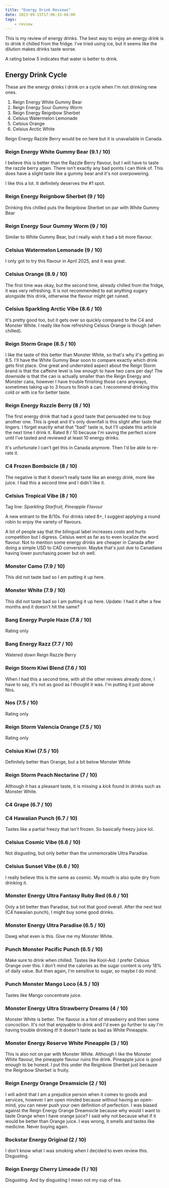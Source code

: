 ```yaml
---
title: "Energy Drink Reviews"
date: 2023-09-15T17:06:33-04:00
tags:
    - review
---
```


This is my review of energy drinks. The best way to enjoy an energy drink is to drink it chilled from the fridge. I've tried using ice, but it seems like the dilution makes drinks taste worse.

A rating below 5 indicates that water is better to drink.

## Energy Drink Cycle

These are the energy drinks I drink on a cycle when I'm not drinking new ones.

1. Reign Energy White Gummy Bear
2. Reign Energy Sour Gummy Worm
3. Reign Energy Reignbow Sherbet
4. Celsius Watermelon Lemonade
5. Celsius Orange
6. Celsius Arctic White

Reign Energy Razzle Berry would be on here but it is unavailable in Canada.

### Reign Energy White Gummy Bear (9.1 / 10)

I believe this is better than the Razzle Berry flavour, but I will have to taste the razzle berry again. There isn't exactly any bad points I can think of. This does have a slight taste like a gummy bear and it's not overpowering.

I like this a lot. It definitely deserves the #1 spot.

### Reign Energy Reignbow Sherbet (9 / 10)

Drinking this chilled puts the Reignbow Sherbet on par with White Gummy Bear

### Reign Energy Sour Gummy Worm (9 / 10)

Similar to White Gummy Bear, but I really wish it had a bit more flavour.

### Celsius Watermelon Lemonade (9 / 10)

I only got to try this flavour in April 2025, and it was great.

### Celsius Orange (8.9 / 10)

The first time was okay, but the second time, already chilled from the fridge, it was very refreshing.
It is not recommended to eat anything sugary alongside this drink, otherwise the flavour might get ruined.

### Celsius Sparkling Arctic Vibe (8.6 / 10)

It's pretty good too, but it gets over so quickly compared to the C4 and Monster White. I really like how refreshing Celsius Orange is though (when chilled).

### Reign Storm Grape (8.5 / 10)

I like the taste of this better than Monster White, so that's why it's getting an 8.5. I'll have the White Gummy Bear soon to compare exactly which drink gets first place. One great and underrated aspect about the Reign Storm brand is that the caffeine level is low enough to have two cans per day! The downside is that the can is actually smaller than the Reign Energy and Monster cans, however I have trouble finishing those cans anyways, sometimes taking up to 3 hours to finish a can. I recommend drinking this cold or with ice for better taste.

### Reign Energy Razzle Berry (8 / 10)

The first energy drink that had a good taste that persuaded me to buy another one. This is great and it's only downfall is this slight after taste that lingers. I forget exactly what that "bad" taste is, but I'll update this article the next time I drink it. Rated 8 / 10 because I'm saving the perfect score until I've tasted and reviewed at least 10 energy drinks.

It's unfortunate I can't get this in Canada anymore. Then I'd be able to re-rate it.

### C4 Frozen Bombsicle (8 / 10)

The negative is that it doesn't really taste like an energy drink, more like juice. I had this a second time and I didn't like it.

### Celsius Tropical Vibe (8 / 10)

Tag line: _Sparkling Starfruit, Pineapple Flavour_

A new entrant to the 8/10s. For drinks rated 8+, I suggest applying a round robin to enjoy the variety of flavours.

A lot of people say that the bilingual label increases costs and hurts competition but I digress. Celsius went as far as to even localize the word flavour.
Not to mention some energy drinks are cheaper in Canada after doing a simple USD to CAD conversion.
Maybe that's just due to Canadians having lower purchasing power but oh well.

### Monster Camo (7.9 / 10)

This did not taste bad so I am putting it up here.

### Monster White (7.9 / 10)

This did not taste bad so I am putting it up here. Update: I had it after a few months and it doesn't hit the same?

### Bang Energy Purple Haze (7.8 / 10)

Rating only

### Bang Energy Razz (7.7 / 10)

Watered down Reign Razzle Berry

### Reign Storm Kiwi Blend (7.6 / 10)

When I had this a second time, with all the other reviews already done, I have to say, it's not as good as I thought it was. I'm putting it just above Nos.

### Nos (7.5 / 10)

Rating only

### Reign Storm Valencia Orange (7.5 / 10)

Rating only

### Celsius Kiwi (7.5 / 10)

Definitely better than Orange, but a bit below Monster White

### Reign Storm Peach Nectarine (7 / 10)

Although it has a pleasant taste, it is missing a _kick_ found in drinks such as Monster White.

### C4 Grape (6.7 / 10)

### C4 Hawaiian Punch  (6.7 / 10)

Tastes like a partial freezy that isn't frozen. So basically freezy juice lol.

### Celsius Cosmic Vibe (6.6 / 10)

Not disgusting, but only better than the unmemorable Ultra Paradise.

### Celsius Sunset Vibe (6.6 / 10)

I really believe this is the same as cosmic. My mouth is also quite dry from drinking it.

### Monster Energy Ultra Fantasy Ruby Red (6.6 / 10)

Only a bit better than Paradise, but not that good overall. After the next test (C4 hawaiian punch), I might buy some good drinks.

### Monster Energy Ultra Paradise (6.5 / 10)

Dawg what even is this. Give me my Monster White.

### Punch Monster Pacific Punch (6.5 / 10)

Make sure to drink when chilled. Tastes like Kool-Aid. I prefer Celsius Orange over this. I don't mind the calories as the sugar content is only 18% of daily value. But then again, I'm sensitive to sugar, so maybe I do mind.

### Punch Monster Mango Loco (4.5 / 10)

Tastes like Mango concentrate juice.

### Monster Energy Ultra Strawberry Dreams (4 / 10)

Monster White is better. The flavour is a hint of strawberry and then some concoction. It's not that enjoyable to drink and I'd even go further to say I'm having trouble drinking it! It doesn't taste as bad as White Pineapple.

### Monster Energy Reserve White Pineapple (3 / 10)

This is also not on par with Monster White. Although I like the Monster White flavour, the pineapple flavour ruins the drink. Pineapple juice is good enough to be honest. I put this under the Reignbow Sherbet just because the Reignbow Sherbet is fruity.

### Reign Energy Orange Dreamsicle (2 / 10)

I will admit that I am a prejudice person when it comes to goods and services, however I am open minded because without having an open-mind, you can never push your own definition of perfection. I was biased against the Reign Energy Orange Dreamsicle because why would I want to taste Orange when I have orange juice?
I said why not because what if it would be better than Orange juice. I was wrong, it smells and tastes like medicine. Never buying again.

### Rockstar Energy Original (2 / 10)

I don't know what I was smoking when I decided to even review this. Disgusting.

### Reign Energy Cherry Limeade (1 / 10)

Disgusting. And by disgusting I mean not my cup of tea.
